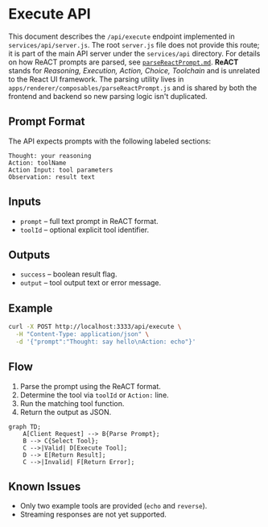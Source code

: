 # Execute API

This document describes the `/api/execute` endpoint implemented in
`services/api/server.js`. The root `server.js` file does not provide this
route; it is part of the main API server under the `services/api` directory.
For details on how ReACT prompts are parsed, see
[`parseReactPrompt.md`](./parseReactPrompt.md). **ReACT** stands for
*Reasoning, Execution, Action, Choice, Toolchain* and is unrelated to the
React UI framework.
The parsing utility lives in
`apps/renderer/composables/parseReactPrompt.js` and is shared by both the
frontend and backend so new parsing logic isn't duplicated.

## Prompt Format
The API expects prompts with the following labeled sections:

```
Thought: your reasoning
Action: toolName
Action Input: tool parameters
Observation: result text
```

## Inputs
- `prompt` – full text prompt in ReACT format.
- `toolId` – optional explicit tool identifier.

## Outputs
- `success` – boolean result flag.
- `output` – tool output text or error message.

## Example

```bash
curl -X POST http://localhost:3333/api/execute \
  -H "Content-Type: application/json" \
  -d '{"prompt":"Thought: say hello\nAction: echo"}'
```

## Flow
1. Parse the prompt using the ReACT format.
2. Determine the tool via `toolId` or `Action:` line.
3. Run the matching tool function.
4. Return the output as JSON.

```mermaid
graph TD;
    A[Client Request] --> B{Parse Prompt};
    B --> C{Select Tool};
    C -->|Valid| D[Execute Tool];
    D --> E[Return Result];
    C -->|Invalid| F[Return Error];
```

## Known Issues
- Only two example tools are provided (`echo` and `reverse`).
- Streaming responses are not yet supported.
